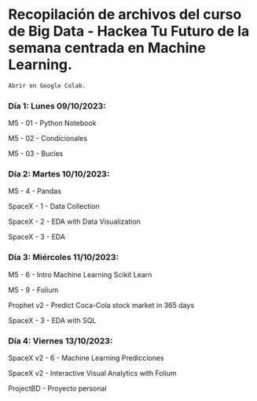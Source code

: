 # Recopilación de archivos del curso de Big Data - Hackea Tu Futuro de la semana centrada en Machine Learning. 

```sh
Abrir en Google Colab. 
```

### Día 1: Lunes 09/10/2023:

M5 - 01 - Python Notebook 

M5 - 02 - Condicionales 

M5 - 03 - Bucles

### Día 2: Martes 10/10/2023:

M5 - 4 - Pandas

SpaceX - 1 - Data Collection

SpaceX - 2 - EDA with Data Visualization

SpaceX - 3 - EDA

### Día 3: Miércoles 11/10/2023:

M5 - 6 - Intro Machine Learning Scikit Learn

M5 - 9 - Folium

Prophet v2 - Predict Coca-Cola stock market in 365 days

SpaceX - 3 - EDA with SQL

### Día 4: Viernes 13/10/2023:

SpaceX v2 - 6 - Machine Learning Predicciones

SpaceX v2 - Interactive Visual Analytics with Folium

ProjectBD - Proyecto personal 
